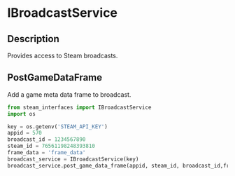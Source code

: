 # IBroadcastService

## Description
Provides access to Steam broadcasts.

## PostGameDataFrame
Add a game meta data frame to broadcast.
```python
from steam_interfaces import IBroadcastService
import os

key = os.getenv('STEAM_API_KEY')
appid = 570
broadcast_id = 1234567890
steam_id = 76561198248393810
frame_data = 'frame_data'
broadcast_service = IBroadcastService(key)
broadcast_service.post_game_data_frame(appid, steam_id, broadcast_id,frame_data)
```